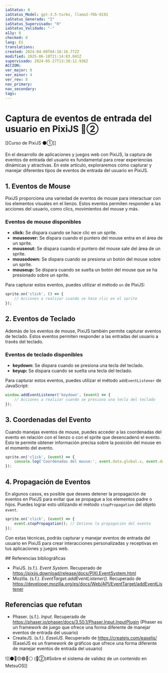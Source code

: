 ```yaml
---
iaStatus: 8
iaStatus_Model: gpt-3.5-turbo, llama3-70b-8192
iaStatus_Generado: "I"
iaStatus_Supervisado: "H"
iaStatus_Validado: "-"
a11y: 0
checked: 0
lang: ES
translations: 
created: 2024-04-08T04:10:16.772Z
modified: 2025-06-10T21:14:03.041Z
supervisado: 2024-05-27T13:38:12.936Z
ACCION: 
ver_major: 0
ver_minor: 4
ver_rev: 8
nav_primary: 
nav_secondary: 
tags:
---
```

# Captura de eventos de entrada del usuario en PixiJS 🔴②

[[Curso de PixiJS ⚫①]]

En el desarrollo de aplicaciones y juegos web con PixiJS, la captura de eventos de entrada del usuario es fundamental para crear experiencias dinámicas y atractivas. En este artículo, exploraremos cómo capturar y manejar diferentes tipos de eventos de entrada del usuario en PixiJS.

## 1. Eventos de Mouse

PixiJS proporciona una variedad de eventos de mouse para interactuar con los elementos visuales en el lienzo. Estos eventos permiten responder a las acciones del usuario, como clics, movimientos del mouse y más.

### Eventos de mouse disponibles

* **click:** Se dispara cuando se hace clic en un sprite.
* **mouseover:** Se dispara cuando el puntero del mouse entra en el área de un sprite.
* **mouseout:** Se dispara cuando el puntero del mouse sale del área de un sprite.
* **mousedown:** Se dispara cuando se presiona un botón del mouse sobre un sprite.
* **mouseup:** Se dispara cuando se suelta un botón del mouse que se ha presionado sobre un sprite.

Para capturar estos eventos, puedes utilizar el método `on` de PixiJS:
```javascript
sprite.on('click', () => {
    // Acciones a realizar cuando se hace clic en el sprite
});
```

## 2. Eventos de Teclado

Además de los eventos de mouse, PixiJS también permite capturar eventos de teclado. Estos eventos permiten responder a las entradas del usuario a través del teclado.

### Eventos de teclado disponibles

* **keydown:** Se dispara cuando se presiona una tecla del teclado.
* **keyup:** Se dispara cuando se suelta una tecla del teclado.

Para capturar estos eventos, puedes utilizar el método `addEventListener` de JavaScript:
```javascript
window.addEventListener('keydown', (event) => {
    // Acciones a realizar cuando se presiona una tecla del teclado
});
```

## 3. Coordenadas del Evento

Cuando manejas eventos de mouse, puedes acceder a las coordenadas del evento en relación con el lienzo o con el sprite que desencadenó el evento. Esto te permite obtener información precisa sobre la posición del mouse en el momento del evento.

```javascript
sprite.on('click', (event) => {
    console.log('Coordenadas del mouse:', event.data.global.x, event.data.global.y);
});
```
## 4. Propagación de Eventos

En algunos casos, es posible que desees detener la propagación de eventos en PixiJS para evitar que se propague a los elementos padre o hijos. Puedes lograr esto utilizando el método `stopPropagation` del objeto `event`.

```javascript
sprite.on('click', (event) => {
    event.stopPropagation(); // Detiene la propagación del evento
});
```

Con estas técnicas, podrás capturar y manejar eventos de entrada del usuario en PixiJS para crear interacciones personalizadas y receptivas en tus aplicaciones y juegos web.

## Referencias bibliográficas

* PixiJS. (s.f.). _Event System_. Recuperado de <https://pixijs.download/release/docs/PIXI.EventSystem.html>
* Mozilla. (s.f.). _EventTarget.addEventListener()_. Recuperado de <https://developer.mozilla.org/es/docs/Web/API/EventTarget/addEventListener>

## Referencias que refutan

* Phaser. (s.f.). _Input_. Recuperado de <https://phaser.io/phaser/docs/3.50.1/Phaser.Input.InputPlugin> (Phaser es un framework de juego que ofrece una forma diferente de manejar eventos de entrada del usuario)
* CreateJS. (s.f.). _EaselJS_. Recuperado de <https://createjs.com/easeljs/> (EaselJS es un framework de gráficos que ofrece una forma diferente de manejar eventos de entrada del usuario)

![[⚫🔴🟡🟢🔵⚪ (🔴②)#Sobre el sistema de validez de un contenido en MetsuOS]]
